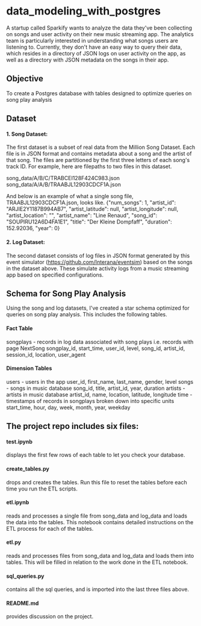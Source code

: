 # data_modeling_with_postgres
A startup called Sparkify wants to analyze the data they've been collecting on songs and user activity on their new music streaming app. The analytics team is particularly interested in understanding what songs users are listening to. Currently, they don't have an easy way to query their data, which resides in a directory of JSON logs on user activity on the app, as well as a directory with JSON metadata on the songs in their app.

## Objective
To create a Postgres database with tables designed to optimize queries on song play analysis

## Dataset

#### 1. Song Dataset:
The first dataset is a subset of real data from the Million Song Dataset. Each file is in JSON format and contains metadata about a song and the artist of that song. The files are partitioned by the first three letters of each song's track ID. For example, here are filepaths to two files in this dataset.

song_data/A/B/C/TRABCEI128F424C983.json
song_data/A/A/B/TRAABJL12903CDCF1A.json

And below is an example of what a single song file, TRAABJL12903CDCF1A.json, looks like.
{"num_songs": 1, "artist_id": "ARJIE2Y1187B994AB7", "artist_latitude": null, "artist_longitude": null, "artist_location": "", "artist_name": "Line Renaud", "song_id": "SOUPIRU12A6D4FA1E1", "title": "Der Kleine Dompfaff", "duration": 152.92036, "year": 0}

#### 2. Log Dataset:
The second dataset consists of log files in JSON format generated by this event simulator (https://github.com/Interana/eventsim) based on the songs in the dataset above. These simulate activity logs from a music streaming app based on specified configurations.

## Schema for Song Play Analysis
Using the song and log datasets, I've created a star schema optimized for queries on song play analysis. This includes the following tables.

#### Fact Table
songplays - records in log data associated with song plays i.e. records with page NextSong
songplay_id, start_time, user_id, level, song_id, artist_id, session_id, location, user_agent

#### Dimension Tables
users - users in the app
user_id, first_name, last_name, gender, level
songs - songs in music database
song_id, title, artist_id, year, duration
artists - artists in music database
artist_id, name, location, latitude, longitude
time - timestamps of records in songplays broken down into specific units
start_time, hour, day, week, month, year, weekday

## The project repo includes six files:

#### test.ipynb 
displays the first few rows of each table to let you check your database.

#### create_tables.py 
drops and creates the tables. Run this file to reset the tables before each time you run the ETL scripts.

#### etl.ipynb 
reads and processes a single file from song_data and log_data and loads the data into the tables. This notebook contains detailed instructions on the ETL process for each of the tables.

#### etl.py 
reads and processes files from song_data and log_data and loads them into tables. This will be filled in relation to the work done in the ETL notebook.

#### sql_queries.py 
contains all the sql queries, and is imported into the last three files above.

#### README.md 
provides discussion on the project.
